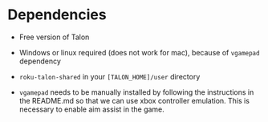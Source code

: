 # Dependencies

- Free version of Talon

- Windows or linux required (does not work for mac), because of `vgamepad` dependency

- `roku-talon-shared` in your `[TALON_HOME]/user` directory

- `vgamepad` needs to be manually installed by following the instructions in the README.md so that we can use xbox controller emulation. This is necessary to enable aim assist in the game.